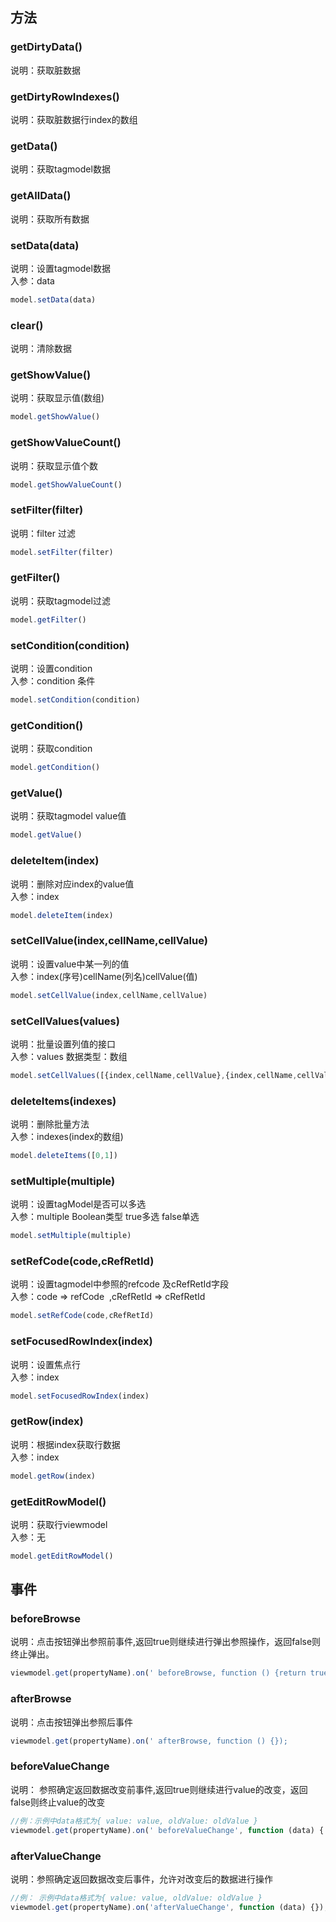 <a name="uyQcV"></a>
## 方法
<a name="RpJJb"></a>
### getDirtyData()
说明：获取脏数据
<a name="EGeUx"></a>
### getDirtyRowIndexes()
说明：获取脏数据行index的数组
<a name="ryW41"></a>
### getData()
说明：获取tagmodel数据
<a name="Tx2S2"></a>
### getAllData()
说明：获取所有数据
<a name="0ffKS"></a>
### setData(data)
说明：设置tagmodel数据<br />入参：data
```javascript
model.setData(data)
```
<a name="rmpb2"></a>
### clear()
说明：清除数据
<a name="kM7z4"></a>
### getShowValue()
说明：获取显示值(数组)
```javascript
model.getShowValue()
```
<a name="dTqru"></a>
### getShowValueCount()
说明：获取显示值个数

```javascript
model.getShowValueCount()
```

<a name="oN3lX"></a>
### setFilter(filter)
说明：filter 过滤

```javascript
model.setFilter(filter)
```
<a name="AtFg8"></a>
### getFilter()
说明：获取tagmodel过滤

```javascript
model.getFilter()
```

<a name="ZG0a6"></a>
### setCondition(condition)
说明：设置condition<br />入参：condition 条件

```javascript
model.setCondition(condition)
```

<a name="6ddG9"></a>
### getCondition()
说明：获取condition
```javascript
model.getCondition()
```
<a name="sIRlC"></a>
### getValue()
说明：获取tagmodel  value值

```javascript
model.getValue()
```

<a name="VLbeP"></a>
### deleteItem(index)
说明：删除对应index的value值<br />入参：index

```javascript
model.deleteItem(index)
```

<a name="VB4MU"></a>
### setCellValue(index,cellName,cellValue)
说明：设置value中某一列的值<br />入参：index(序号)cellName(列名)cellValue(值)

```javascript
model.setCellValue(index,cellName,cellValue)
```

<a name="A8hIO"></a>
### setCellValues(values)
说明：批量设置列值的接口<br />入参：values  数据类型：数组
```javascript
model.setCellValues([{index,cellName,cellValue},{index,cellName,cellValue}])
```
<a name="umK7e"></a>
### deleteItems(indexes)
说明：删除批量方法<br />入参：indexes(index的数组)

```javascript
model.deleteItems([0,1])
```

<a name="Kjxtb"></a>
### setMultiple(multiple)
说明：设置tagModel是否可以多选<br />入参：multiple Boolean类型 true多选  false单选

```javascript
model.setMultiple(multiple)
```

<a name="HzjwI"></a>
### setRefCode(code,cRefRetId)

说明：设置tagmodel中参照的refcode 及cRefRetId字段<br />
入参：code => refCode  ,cRefRetId => cRefRetId

```javascript
model.setRefCode(code,cRefRetId)
```
 
<a name="J32sV"></a>
### setFocusedRowIndex(index)
说明：设置焦点行<br />入参：index
```javascript
model.setFocusedRowIndex(index)
```

<a name="0ex00"></a>
### getRow(index)
说明：根据index获取行数据<br />入参：index

```javascript
model.getRow(index)
```
<a name="iIlXb"></a>
### getEditRowModel()
说明：获取行viewmodel<br />入参：无
```javascript
model.getEditRowModel()
```

<a name="DCsQT"></a>
## 事件
<a name="sfA2S"></a>
### beforeBrowse
说明：点击按钮弹出参照前事件,返回true则继续进行弹出参照操作，返回false则终止弹出。
```javascript
viewmodel.get(propertyName).on(' beforeBrowse, function () {return true;});
```

<a name="uHURC"></a>
### afterBrowse
说明：点击按钮弹出参照后事件
```javascript
viewmodel.get(propertyName).on(' afterBrowse, function () {});
```

<a name="y580l"></a>
### beforeValueChange
说明： 参照确定返回数据改变前事件,返回true则继续进行value的改变，返回false则终止value的改变

```javascript
//例：示例中data格式为{ value: value, oldValue: oldValue }
viewmodel.get(propertyName).on(' beforeValueChange', function (data) {    return true;  });
```

<a name="Z3rzI"></a>
### afterValueChange
说明：参照确定返回数据改变后事件，允许对改变后的数据进行操作

```javascript
//例： 示例中data格式为{ value: value, oldValue: oldValue }
viewmodel.get(propertyName).on('afterValueChange', function (data) {});
```